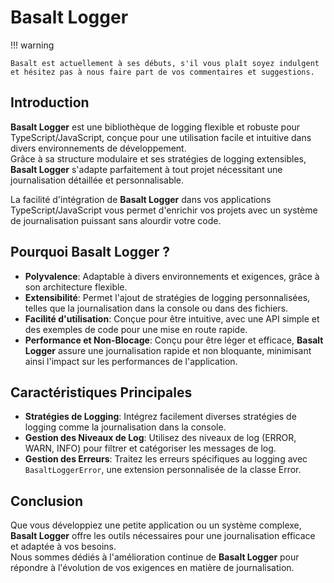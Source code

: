 # **Basalt Logger**

!!! warning

    Basalt est actuellement à ses débuts, s'il vous plaît soyez indulgent et hésitez pas à nous faire part de vos commentaires et suggestions.

## **Introduction**

**Basalt Logger** est une bibliothèque de logging flexible et robuste pour TypeScript/JavaScript, conçue pour une utilisation facile et intuitive dans divers environnements de développement.  
Grâce à sa structure modulaire et ses stratégies de logging extensibles, **Basalt Logger** s'adapte parfaitement à tout projet nécessitant une journalisation détaillée et personnalisable.

La facilité d'intégration de **Basalt Logger** dans vos applications TypeScript/JavaScript vous permet d'enrichir vos projets avec un système de journalisation puissant sans alourdir votre code.

## **Pourquoi Basalt Logger ?**

- **Polyvalence**: Adaptable à divers environnements et exigences, grâce à son architecture flexible.
- **Extensibilité**: Permet l'ajout de stratégies de logging personnalisées, telles que la journalisation dans la console ou dans des fichiers.
- **Facilité d'utilisation**: Conçue pour être intuitive, avec une API simple et des exemples de code pour une mise en route rapide.
- **Performance et Non-Blocage**: Conçu pour être léger et efficace, **Basalt Logger** assure une journalisation rapide et non bloquante, minimisant ainsi l'impact sur les performances de l'application.


## **Caractéristiques Principales**

- **Stratégies de Logging**: Intégrez facilement diverses stratégies de logging comme la journalisation dans la console.
- **Gestion des Niveaux de Log**: Utilisez des niveaux de log (ERROR, WARN, INFO) pour filtrer et catégoriser les messages de log.
- **Gestion des Erreurs**: Traitez les erreurs spécifiques au logging avec `BasaltLoggerError`, une extension personnalisée de la classe Error.

## **Conclusion**

Que vous développiez une petite application ou un système complexe, **Basalt Logger** offre les outils nécessaires pour une journalisation efficace et adaptée à vos besoins.  
Nous sommes dédiés à l'amélioration continue de **Basalt Logger** pour répondre à l'évolution de vos exigences en matière de journalisation.
